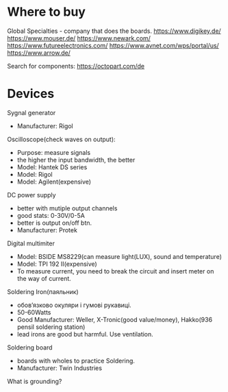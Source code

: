 # Where to buy

Global Specialties - company that does the boards.
https://www.digikey.de/
https://www.mouser.de/
https://www.newark.com/
https://www.futureelectronics.com/
https://www.avnet.com/wps/portal/us/
https://www.arrow.de/

Search for components:
https://octopart.com/de

# Devices

Sygnal generator 
 - Manufacturer: Rigol

Oscilloscope(check waves on output):
  - Purpose: measure signals
  - the higher the input bandwidth, the better
  - Model: Hantek DS series
  - Model: Rigol
  - Model: Agilent(expensive)

DC power supply
  - better with mutiple output channels
  - good stats: 0-30V/0-5A
  - better is output on/off btn.
  - Manufacturer: Protek

Digital multimiter
- Model: BSIDE MS8229(can measure light(LUX), sound and temperature)
- Model: TPI 192 II(expensive)
- To measure current, you need to break the circuit and insert meter on the way of current.

Soldering Iron(паяльник)
- обовʼязково окуляри і гумові рукавиці.
- 50-60Watts
- Good Manufacturer: Weller, X-Tronic(good value/money), Hakko(936 pensil soldering station)
- lead irons are good but harmful. Use ventilation.

Soldering board
- boards with wholes to practice Soldering.
- Manufacturer: Twin Industries

What is grounding?